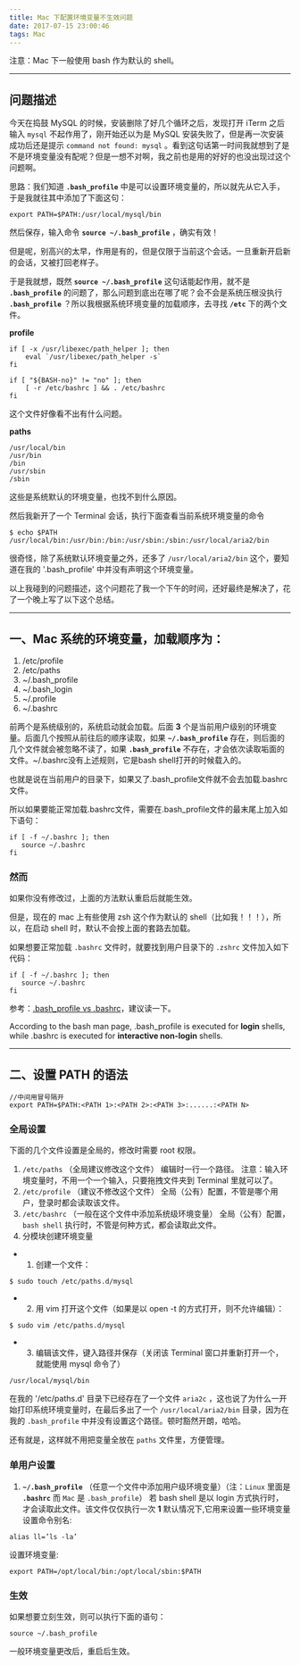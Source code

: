 ```yaml
---
title: Mac 下配置环境变量不生效问题
date: 2017-07-15 23:00:46
tags: Mac
---
```




注意：Mac 下一般使用 bash 作为默认的 shell。

---

## 问题描述

今天在捣鼓 MySQL 的时候，安装删除了好几个循环之后，发现打开 iTerm 之后输入 `mysql` 不起作用了，刚开始还以为是 MySQL 安装失败了，但是再一次安装成功后还是提示 `command not found: mysql` 。看到这句话第一时间我就想到了是不是环境变量没有配呢？但是一想不对啊，我之前也是用的好好的也没出现过这个问题啊。<!-- more -->

思路：我们知道 **`.bash_profile`** 中是可以设置环境变量的，所以就先从它入手，于是我就往其中添加了下面这句：
```
export PATH=$PATH:/usr/local/mysql/bin
```

然后保存，输入命令 **`source ~/.bash_profile`** ，确实有效！

但是呢，别高兴的太早，作用是有的，但是仅限于当前这个会话。一旦重新开启新的会话，又被打回老样子。

于是我就想，既然 **`source ~/.bash_profile`** 这句话能起作用，就不是 **`.bash_profile`** 的问题了，那么问题到底出在哪了呢？会不会是系统压根没执行 **`.bash_profile`** ？所以我根据系统环境变量的加载顺序，去寻找 **`/etc`** 下的两个文件。

**profile**
```
if [ -x /usr/libexec/path_helper ]; then
	eval `/usr/libexec/path_helper -s`
fi

if [ "${BASH-no}" != "no" ]; then
	[ -r /etc/bashrc ] && . /etc/bashrc
fi
```
这个文件好像看不出有什么问题。

**paths**
```
/usr/local/bin
/usr/bin
/bin
/usr/sbin
/sbin
```
这些是系统默认的环境变量，也找不到什么原因。

然后我新开了一个 Terminal 会话，执行下面查看当前系统环境变量的命令
```
$ echo $PATH
/usr/local/bin:/usr/bin:/bin:/usr/sbin:/sbin:/usr/local/aria2/bin
```
很奇怪，除了系统默认环境变量之外，还多了 `/usr/local/aria2/bin` 这个，要知道在我的 '.bash_profile' 中并没有声明这个环境变量。


以上我碰到的问题描述，这个问题花了我一个下午的时间，还好最终是解决了，花了一个晚上写了以下这个总结。

---


## 一、Mac 系统的环境变量，加载顺序为：
1. /etc/profile
2. /etc/paths
3. ~/.bash_profile
4. ~/.bash_login
5. ~/.profile
6. ~/.bashrc


前两个是系统级别的，系统启动就会加载。后面 **3** 个是当前用户级别的环境变量。后面几个按照从前往后的顺序读取，如果 **`~/.bash_profile`** 存在，则后面的几个文件就会被忽略不读了，如果 **`.bash_profile`** 不存在，才会依次读取垢面的文件。~/.bashrc没有上述规则，它是bash shell打开的时候载入的。

也就是说在当前用户的目录下，如果又了.bash_profile文件就不会去加载.bashrc文件。

所以如果要能正常加载.bashrc文件，需要在.bash_profile文件的最末尾上加入如下语句：
``` shell
if [ -f ~/.bashrc ]; then
   source ~/.bashrc
fi
```

### 然而

如果你没有修改过，上面的方法默认重启后就能生效。

但是，现在的 mac 上有些使用 zsh 这个作为默认的 shell（比如我！！！），所以，在启动 shell 时，默认不会按上面的套路去加载。

如果想要正常加载 `.bashrc` 文件时，就要找到用户目录下的 `.zshrc` 文件加入如下代码：

```
if [ -f ~/.bashrc ]; then
   source ~/.bashrc
fi
```
参考：[.bash_profile vs .bashrc](http://www.joshstaiger.org/archives/2005/07/bash_profile_vs.html)，建议读一下。

According to the bash man page, .bash_profile is executed for **login** shells, while .bashrc is executed for **interactive non-login** shells.





---

## 二、设置 PATH 的语法

```
//中间用冒号隔开
export PATH=$PATH:<PATH 1>:<PATH 2>:<PATH 3>:......:<PATH N>
```
### 全局设置

下面的几个文件设置是全局的，修改时需要 root 权限。

1. `/etc/paths` （全局建议修改这个文件）
   编辑时一行一个路径。
   注意：输入环境变量时，不用一个一个输入，只要拖拽文件夹到 Terminal 里就可以了。
2. `/etc/profile` （建议不修改这个文件）
   全局（公有）配置，不管是哪个用户，登录时都会读取该文件。
3. `/etc/bashrc` （一般在这个文件中添加系统级环境变量）
   全局（公有）配置，`bash shell` 执行时，不管是何种方式，都会读取此文件。
4. 分模块创建环境变量
  - 1) 创建一个文件：
```shell
$ sudo touch /etc/paths.d/mysql
```
- 2) 用 vim 打开这个文件（如果是以 open -t 的方式打开，则不允许编辑）：
``` shell
$ sudo vim /etc/paths.d/mysql
```
- 3) 编辑该文件，键入路径并保存（关闭该 Terminal 窗口并重新打开一个，就能使用 mysql 命令了）
```
/usr/local/mysql/bin
```
在我的 '/etc/paths.d' 目录下已经存在了一个文件 `aria2c` ，这也说了为什么一开始打印系统环境变量时，在最后多出了一个 `/usr/local/aria2/bin` 目录，因为在我的 `.bash_profile` 中并没有设置这个路径。顿时豁然开朗，哈哈。

还有就是，这样就不用把变量全放在 `paths` 文件里，方便管理。

### 单用户设置

1. **`~/.bash_profile`** （任意一个文件中添加用户级环境变量）（注：`Linux` 里面是 **`.bashrc`** 而 `Mac` 是 `.bash_profile`）
   若 bash shell 是以 login 方式执行时，才会读取此文件。该文件仅仅执行一次 **1** 默认情况下,它用来设置一些环境变量
   设置命令别名:
```
alias ll=’ls -la’
```
设置环境变量:
```
export PATH=/opt/local/bin:/opt/local/sbin:$PATH
```

### 生效

如果想要立刻生效，则可以执行下面的语句：
``` shell
source ~/.bash_profile
```
一般环境变量更改后，重启后生效。